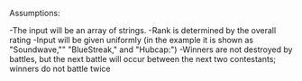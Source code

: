 Assumptions:

-The input will be an array of strings.
-Rank is determined by the overall rating
-Input will be given uniformly (in the example it is shown as "Soundwave,"" "BlueStreak," and "Hubcap:")
-Winners are not destroyed by battles, but the next battle will occur between the next two contestants; winners do not battle twice